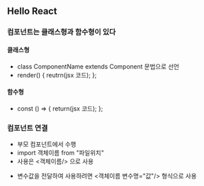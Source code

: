 ## Hello React

### 컴포넌트는 클래스형과 함수형이 있다

#### 클래스형

- class ComponentName extends Component 문법으로 선언
- render() { reutrn(jsx 코드); };

#### 함수형

- const () => { return(jsx 코드); };

### 컴포넌트 연결

- 부모 컴포넌트에서 수행
- import 객체이름 from "파일위치"
- 사용은 <객체이름/> 으로 사용

* 변수값을 전달하여 사용하려면 <객체이름 변수명="값"/> 형식으로 사용
